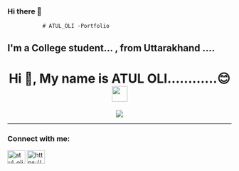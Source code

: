 ### Hi there 👋
               # ATUL_OLI -Portfolio

<h2 align="left">I'm a College student... , from Uttarakhand ....</h2>

<h1 align="center"> Hi 👋, My name is ATUL OLI............😊 <img src="https://media.giphy.com/media/hvRJCLFzcasrR4ia7z/giphy.gif" width="35"></h1>
<p align="center">
  <a href="https://github.com/DenverCoder1/readme-typing-svg"><img src="https://readme-typing-svg.herokuapp.com?lines=Coder||+Learner||+Engineer;Aspiring+Web+Developer;Always%20Eager%20to%20learn%20new%20things&center=true&width=600&height=80"></a>
</p>
<hr/>
<h3 align="left">Connect with me:</h3>
<p align="left">
<a href="https://twitter.com/atul_oli](https://twitter.com/Atul_27intech" target="blank"><img align="center" src="https://raw.githubusercontent.com/rahuldkjain/github-profile-readme-generator/master/src/images/icons/Social/twitter.svg" alt="atul_oli" height="30" width="40" /></a>
<a href="https://linkedin.com/in/https://www.linkedin.com/in/atul-oli27-intech/" target="blank"><img align="center" src="https://raw.githubusercontent.com/rahuldkjain/github-profile-readme-generator/master/src/images/icons/Social/linked-in-alt.svg" alt="https://www.linkedin.com/in/atul-oli27-intech/" height="30" width="40" /></a>
</p>



















<!--
**27-Atul/27-Atul** is a ✨ _special_ ✨ repository because its `README.md` (this file) appears on your GitHub profile.

Here are some ideas to get you started:

- 🔭 I’m currently working on ...
- 🌱 I’m currently learning ...
- 👯 I’m looking to collaborate on ...
- 🤔 I’m looking for help with ...
- 💬 Ask me about ...
- 📫 How to reach me: ...
- 😄 Pronouns: ...
- ⚡ Fun fact: ...
-->
